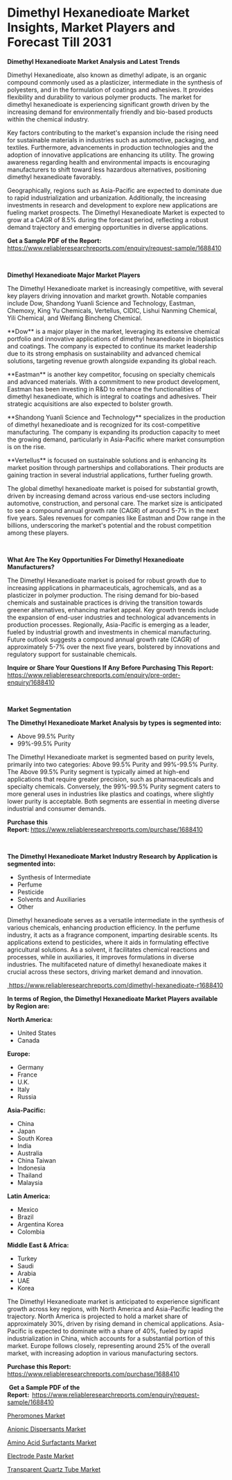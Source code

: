 <p><h1>Dimethyl Hexanedioate Market Insights, Market Players and Forecast Till 2031</h1></p><p><strong>Dimethyl Hexanedioate Market Analysis and Latest Trends</strong></p>
<p><p>Dimethyl Hexanedioate, also known as dimethyl adipate, is an organic compound commonly used as a plasticizer, intermediate in the synthesis of polyesters, and in the formulation of coatings and adhesives. It provides flexibility and durability to various polymer products. The market for dimethyl hexanedioate is experiencing significant growth driven by the increasing demand for environmentally friendly and bio-based products within the chemical industry.</p><p>Key factors contributing to the market's expansion include the rising need for sustainable materials in industries such as automotive, packaging, and textiles. Furthermore, advancements in production technologies and the adoption of innovative applications are enhancing its utility. The growing awareness regarding health and environmental impacts is encouraging manufacturers to shift toward less hazardous alternatives, positioning dimethyl hexanedioate favorably.</p><p>Geographically, regions such as Asia-Pacific are expected to dominate due to rapid industrialization and urbanization. Additionally, the increasing investments in research and development to explore new applications are fueling market prospects. The Dimethyl Hexanedioate Market is expected to grow at a CAGR of 8.5% during the forecast period, reflecting a robust demand trajectory and emerging opportunities in diverse applications.</p></p>
<p><strong>Get a Sample PDF of the Report:&nbsp;</strong> <a href="https://www.reliableresearchreports.com/enquiry/request-sample/1688410?utm_campaign=1477&utm_medium=2&utm_source=Github&utm_content=ia&utm_term=17102024&utm_id=dimethyl-hexanedioate">https://www.reliableresearchreports.com/enquiry/request-sample/1688410</a></p>
<p>&nbsp;</p>
<p><strong>Dimethyl Hexanedioate Major Market Players</strong></p>
<p><p>The Dimethyl Hexanedioate market is increasingly competitive, with several key players driving innovation and market growth. Notable companies include Dow, Shandong Yuanli Science and Technology, Eastman, Chemoxy, King Yu Chemicals, Vertellus, CIDIC, Lishui Nanming Chemical, Yili Chemical, and Weifang Bincheng Chemical.</p><p>**Dow** is a major player in the market, leveraging its extensive chemical portfolio and innovative applications of dimethyl hexanedioate in bioplastics and coatings. The company is expected to continue its market leadership due to its strong emphasis on sustainability and advanced chemical solutions, targeting revenue growth alongside expanding its global reach.</p><p>**Eastman** is another key competitor, focusing on specialty chemicals and advanced materials. With a commitment to new product development, Eastman has been investing in R&D to enhance the functionalities of dimethyl hexanedioate, which is integral to coatings and adhesives. Their strategic acquisitions are also expected to bolster growth.</p><p>**Shandong Yuanli Science and Technology** specializes in the production of dimethyl hexanedioate and is recognized for its cost-competitive manufacturing. The company is expanding its production capacity to meet the growing demand, particularly in Asia-Pacific where market consumption is on the rise.</p><p>**Vertellus** is focused on sustainable solutions and is enhancing its market position through partnerships and collaborations. Their products are gaining traction in several industrial applications, further fueling growth.</p><p>The global dimethyl hexanedioate market is poised for substantial growth, driven by increasing demand across various end-use sectors including automotive, construction, and personal care. The market size is anticipated to see a compound annual growth rate (CAGR) of around 5-7% in the next five years. Sales revenues for companies like Eastman and Dow range in the billions, underscoring the market's potential and the robust competition among these players.</p></p>
<p>&nbsp;</p>
<p><strong>What Are The Key Opportunities For Dimethyl Hexanedioate Manufacturers?</strong></p>
<p><p>The Dimethyl Hexanedioate market is poised for robust growth due to increasing applications in pharmaceuticals, agrochemicals, and as a plasticizer in polymer production. The rising demand for bio-based chemicals and sustainable practices is driving the transition towards greener alternatives, enhancing market appeal. Key growth trends include the expansion of end-user industries and technological advancements in production processes. Regionally, Asia-Pacific is emerging as a leader, fueled by industrial growth and investments in chemical manufacturing. Future outlook suggests a compound annual growth rate (CAGR) of approximately 5-7% over the next five years, bolstered by innovations and regulatory support for sustainable chemicals.</p></p>
<p><strong>Inquire or Share Your Questions If Any Before Purchasing This Report:</strong> <a href="https://www.reliableresearchreports.com/enquiry/pre-order-enquiry/1688410?utm_campaign=1477&utm_medium=2&utm_source=Github&utm_content=ia&utm_term=17102024&utm_id=dimethyl-hexanedioate">https://www.reliableresearchreports.com/enquiry/pre-order-enquiry/1688410</a></p>
<p>&nbsp;</p>
<p><strong>Market Segmentation</strong></p>
<p><strong>The Dimethyl Hexanedioate Market Analysis by types is segmented into:</strong></p>
<p><ul><li>Above 99.5% Purity</li><li>99%-99.5% Purity</li></ul></p>
<p><p>The Dimethyl Hexanedioate market is segmented based on purity levels, primarily into two categories: Above 99.5% Purity and 99%-99.5% Purity. The Above 99.5% Purity segment is typically aimed at high-end applications that require greater precision, such as pharmaceuticals and specialty chemicals. Conversely, the 99%-99.5% Purity segment caters to more general uses in industries like plastics and coatings, where slightly lower purity is acceptable. Both segments are essential in meeting diverse industrial and consumer demands.</p></p>
<p><strong>Purchase this Report:&nbsp;</strong><a href="https://www.reliableresearchreports.com/purchase/1688410?utm_campaign=1477&utm_medium=2&utm_source=Github&utm_content=ia&utm_term=17102024&utm_id=dimethyl-hexanedioate">https://www.reliableresearchreports.com/purchase/1688410</a></p>
<p>&nbsp;</p>
<p><strong>The Dimethyl Hexanedioate Market Industry Research by Application is segmented into:</strong></p>
<p><ul><li>Synthesis of Intermediate</li><li>Perfume</li><li>Pesticide</li><li>Solvents and Auxiliaries</li><li>Other</li></ul></p>
<p><p>Dimethyl hexanedioate serves as a versatile intermediate in the synthesis of various chemicals, enhancing production efficiency. In the perfume industry, it acts as a fragrance component, imparting desirable scents. Its applications extend to pesticides, where it aids in formulating effective agricultural solutions. As a solvent, it facilitates chemical reactions and processes, while in auxiliaries, it improves formulations in diverse industries. The multifaceted nature of dimethyl hexanedioate makes it crucial across these sectors, driving market demand and innovation.</p></p>
<p><a href="https://www.reliableresearchreports.com/dimethyl-hexanedioate-r1688410?utm_campaign=1477&utm_medium=2&utm_source=Github&utm_content=ia&utm_term=17102024&utm_id=dimethyl-hexanedioate">&nbsp;https://www.reliableresearchreports.com/dimethyl-hexanedioate-r1688410</a></p>
<p><strong>In terms of Region, the Dimethyl Hexanedioate Market Players available by Region are:</strong></p>
<p>
    <p> <strong> North America: </strong>
        <ul>
            <li>United States</li>
            <li>Canada</li>
        </ul>
        </p> 
    <p> <strong> Europe: </strong>
        <ul>
            <li>Germany</li>
            <li>France</li>
            <li>U.K.</li>
            <li>Italy</li>
            <li>Russia</li>
        </ul>
        </p> 
    <p> <strong> Asia-Pacific: </strong>
        <ul>
            <li>China</li>
            <li>Japan</li>
            <li>South Korea</li>
            <li>India</li>
            <li>Australia</li>
            <li>China Taiwan</li>
            <li>Indonesia</li>
            <li>Thailand</li>
            <li>Malaysia</li>
        </ul>
        </p> 
    <p> <strong> Latin America: </strong>
        <ul>
            <li>Mexico</li>
            <li>Brazil</li>
            <li>Argentina Korea</li>
            <li>Colombia</li>
        </ul>
        </p> 
    <p> <strong> Middle East & Africa: </strong>
        <ul>
            <li>Turkey</li>
            <li>Saudi</li>
            <li>Arabia</li>
            <li>UAE</li>
            <li>Korea</li>
        </ul>
    </p>
    </p>
<p><p>The Dimethyl Hexanedioate market is anticipated to experience significant growth across key regions, with North America and Asia-Pacific leading the trajectory. North America is projected to hold a market share of approximately 30%, driven by rising demand in chemical applications. Asia-Pacific is expected to dominate with a share of 40%, fueled by rapid industrialization in China, which accounts for a substantial portion of this market. Europe follows closely, representing around 25% of the overall market, with increasing adoption in various manufacturing sectors.</p></p>
<p><strong>Purchase this Report: </strong><a href="https://www.reliableresearchreports.com/purchase/1688410?utm_campaign=1477&utm_medium=2&utm_source=Github&utm_content=ia&utm_term=17102024&utm_id=dimethyl-hexanedioate">https://www.reliableresearchreports.com/purchase/1688410</a></p>
<p>&nbsp;<strong>Get a Sample PDF of the Report:&nbsp;&nbsp;</strong><a href="https://www.reliableresearchreports.com/enquiry/request-sample/1688410?utm_campaign=1477&utm_medium=2&utm_source=Github&utm_content=ia&utm_term=17102024&utm_id=dimethyl-hexanedioate">https://www.reliableresearchreports.com/enquiry/request-sample/1688410</a></p>
<p><strong></strong></p>
<p><p><a href="https://www.linkedin.com/pulse/navigating-global-pheromones-market-landscape-trends-forecasts-v9ckf?utm_campaign=1477&utm_medium=2&utm_source=Github&utm_content=ia&utm_term=17102024&utm_id=dimethyl-hexanedioate">Pheromones Market</a></p><p><a href="https://www.linkedin.com/pulse/anionic-dispersants-market-trends-growth-outlook-2024--q78wf?utm_campaign=1477&utm_medium=2&utm_source=Github&utm_content=ia&utm_term=17102024&utm_id=dimethyl-hexanedioate">Anionic Dispersants Market</a></p><p><a href="https://www.linkedin.com/pulse/amino-acid-surfactants-market-share-analysis-growth-trends-rvvtf?utm_campaign=1477&utm_medium=2&utm_source=Github&utm_content=ia&utm_term=17102024&utm_id=dimethyl-hexanedioate">Amino Acid Surfactants Market</a></p><p><a href="https://www.linkedin.com/pulse/future-innovation-global-electrode-paste-market-growth-opportunities-jpeqf?utm_campaign=1477&utm_medium=2&utm_source=Github&utm_content=ia&utm_term=17102024&utm_id=dimethyl-hexanedioate">Electrode Paste Market</a></p><p><a href="https://www.linkedin.com/pulse/global-transparent-quartz-tube-market-forecast-2024-2031-8ro8f?utm_campaign=1477&utm_medium=2&utm_source=Github&utm_content=ia&utm_term=17102024&utm_id=dimethyl-hexanedioate">Transparent Quartz Tube Market</a></p></p>